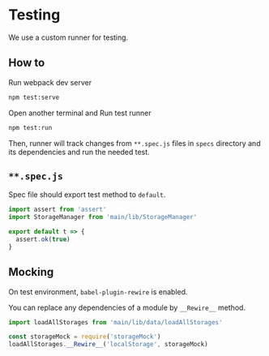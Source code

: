 # Testing

We use a custom runner for testing.

## How to

Run webpack dev server

```sh
npm test:serve
```

Open another terminal and Run test runner

```sh
npm test:run
```

Then, runner will track changes from `**.spec.js` files in `specs` directory and its dependencies and run the needed test.

## `**.spec.js`

Spec file should export test method to `default`.

```js
import assert from 'assert'
import StorageManager from 'main/lib/StorageManager'

export default t => {
  assert.ok(true)
}
```

## Mocking

On test environment, `babel-plugin-rewire` is enabled.

You can replace any dependencies of a module by `__Rewire__` method.

```js
import loadAllStorages from 'main/lib/data/loadAllStorages'

const storageMock = require('storageMock')
loadAllStorages.__Rewire__('localStorage', storageMock)
```
